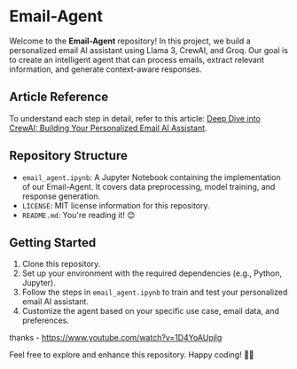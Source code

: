 # Email-Agent

Welcome to the **Email-Agent** repository! In this project, we build a personalized email AI assistant using Llama 3, CrewAI, and Groq. Our goal is to create an intelligent agent that can process emails, extract relevant information, and generate context-aware responses.

## Article Reference
To understand each step in detail, refer to this article: [Deep Dive into CrewAI: Building Your Personalized Email AI Assistant](https://medium.com/gopenai/deep-dive-into-crewai-building-your-personalized-email-ai-assistant-842c37ab168a).

## Repository Structure

- `email_agent.ipynb`: A Jupyter Notebook containing the implementation of our Email-Agent. It covers data preprocessing, model training, and response generation.
- `LICENSE`: MIT license information for this repository.
- `README.md`: You're reading it! 😊

## Getting Started

1. Clone this repository.
2. Set up your environment with the required dependencies (e.g., Python, Jupyter).
3. Follow the steps in `email_agent.ipynb` to train and test your personalized email AI assistant.
4. Customize the agent based on your specific use case, email data, and preferences.

thanks - https://www.youtube.com/watch?v=1D4YoAUpjlg

Feel free to explore and enhance this repository. Happy coding! 🚀📧


